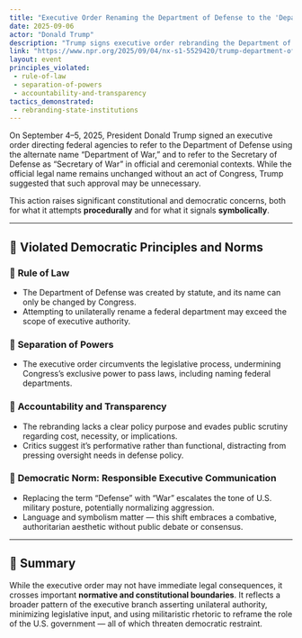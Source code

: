 ```yaml
---
title: "Executive Order Renaming the Department of Defense to the 'Department of War'"
date: 2025-09-06
actor: "Donald Trump"
description: "Trump signs executive order rebranding the Department of Defense as the 'Department of War', raising constitutional and symbolic concerns."
link: "https://www.npr.org/2025/09/04/nx-s1-5529420/trump-department-of-war-department-of-defense"
layout: event
principles_violated:
 - rule-of-law
 - separation-of-powers
 - accountability-and-transparency
tactics_demonstrated:
 - rebranding-state-institutions
---
```


On September 4–5, 2025, President Donald Trump signed an executive order directing federal agencies to refer to the Department of Defense using the alternate name “Department of War,” and to refer to the Secretary of Defense as “Secretary of War” in official and ceremonial contexts. While the official legal name remains unchanged without an act of Congress, Trump suggested that such approval may be unnecessary.

This action raises significant constitutional and democratic concerns, both for what it attempts **procedurally** and for what it signals **symbolically**.

---

## 🧱 Violated Democratic Principles and Norms

### 🔹 **Rule of Law**
- The Department of Defense was created by statute, and its name can only be changed by Congress.
- Attempting to unilaterally rename a federal department may exceed the scope of executive authority.

### 🔹 **Separation of Powers**
- The executive order circumvents the legislative process, undermining Congress’s exclusive power to pass laws, including naming federal departments.

### 🔹 **Accountability and Transparency**
- The rebranding lacks a clear policy purpose and evades public scrutiny regarding cost, necessity, or implications.
- Critics suggest it’s performative rather than functional, distracting from pressing oversight needs in defense policy.

### 🔹 **Democratic Norm: Responsible Executive Communication**
- Replacing the term “Defense” with “War” escalates the tone of U.S. military posture, potentially normalizing aggression.
- Language and symbolism matter — this shift embraces a combative, authoritarian aesthetic without public debate or consensus.

---

## 🧠 Summary

While the executive order may not have immediate legal consequences, it crosses important **normative and constitutional boundaries**. It reflects a broader pattern of the executive branch asserting unilateral authority, minimizing legislative input, and using militaristic rhetoric to reframe the role of the U.S. government — all of which threaten democratic restraint.

